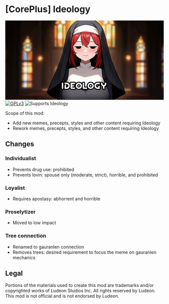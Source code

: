 <!--[![GPLv3][badge-license]](https://www.gnu.org/licenses/gpl-3.0) -->
[badge-license]: https://img.shields.io/badge/License-GPLv3-lightgray
<!--![Supports Royalty][badge-dlc-royalty] supports Royalty DLC-->
[badge-dlc-royalty]: https://img.shields.io/badge/DLC-Royalty-gold
<!--![Supports Ideology][badge-dlc-ideology] supports Ideology DLC-->
[badge-dlc-ideology]: https://img.shields.io/badge/DLC-Ideology-indianred
<!--![Supports Biotech][badge-dlc-biotech] supports Biotech DLC-->
[badge-dlc-biotech]: https://img.shields.io/badge/DLC-Biotech-mediumturquoise
<!--![Supports Anomaly][badge-dlc-anomaly] supports Anomaly DLC-->
[badge-dlc-anomaly]: https://img.shields.io/badge/DLC-Anomaly-darkseagreen

# [CorePlus] Ideology
![](About/Preview.png)\
[![GPLv3][badge-license]](https://www.gnu.org/licenses/gpl-3.0) ![Supports Ideology][badge-dlc-ideology]

Scope of this mod:
- Add new memes, precepts, styles and other content requiring Ideology
- Rework memes, precepts, styles, and other content requiring Ideology

## Changes
### Individualist
- Prevents drug use: prohibited
- Prevents lovin: spouse only (moderate, strict), horrible, and prohibited

### Loyalist
- Requires apostasy: abhorrent and horrible

### Proselytizer
- Moved to low impact

### Tree connection
- Renamed to gauranlen connection
- Removes trees: desired requirement to focus the meme on gauranlen mechanics

## Legal
Portions of the materials used to create this mod are trademarks and/or copyrighted works of Ludeon Studios Inc. All rights reserved by Ludeon. This mod is not official and is not endorsed by Ludeon.